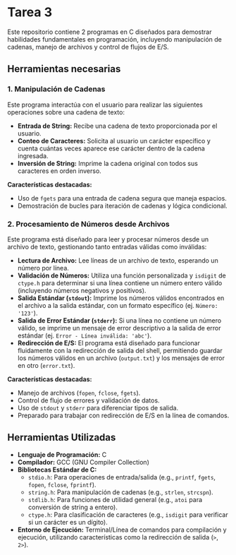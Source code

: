 # Tarea 3

Este repositorio contiene 2 programas en C diseñados para demostrar habilidades fundamentales en programación, incluyendo manipulación de cadenas, manejo de archivos y control de flujos de E/S.

## Herramientas necesarias

### 1. Manipulación de Cadenas

Este programa interactúa con el usuario para realizar las siguientes operaciones sobre una cadena de texto:

* **Entrada de String:** Recibe una cadena de texto proporcionada por el usuario.
* **Conteo de Caracteres:** Solicita al usuario un carácter específico y cuenta cuántas veces aparece ese carácter dentro de la cadena ingresada.
* **Inversión de String:** Imprime la cadena original con todos sus caracteres en orden inverso.

**Características destacadas:**
* Uso de `fgets` para una entrada de cadena segura que maneja espacios.
* Demostración de bucles para iteración de cadenas y lógica condicional.

### 2. Procesamiento de Números desde Archivos

Este programa está diseñado para leer y procesar números desde un archivo de texto, gestionando tanto entradas válidas como inválidas:

* **Lectura de Archivo:** Lee líneas de un archivo de texto, esperando un número por línea.
* **Validación de Números:** Utiliza una función personalizada y `isdigit` de `ctype.h` para determinar si una línea contiene un número entero válido (incluyendo números negativos y positivos).
* **Salida Estándar (`stdout`):** Imprime los números válidos encontrados en el archivo a la salida estándar, con un formato específico (ej. `Número: '123'`).
* **Salida de Error Estándar (`stderr`):** Si una línea no contiene un número válido, se imprime un mensaje de error descriptivo a la salida de error estándar (ej. `Error - Línea inválida: 'abc'`).
* **Redirección de E/S:** El programa está diseñado para funcionar fluidamente con la redirección de salida del shell, permitiendo guardar los números válidos en un archivo (`output.txt`) y los mensajes de error en otro (`error.txt`).

**Características destacadas:**
* Manejo de archivos (`fopen`, `fclose`, `fgets`).
* Control de flujo de errores y validación de datos.
* Uso de `stdout` y `stderr` para diferenciar tipos de salida.
* Preparado para trabajar con redirección de E/S en la línea de comandos.

## Herramientas Utilizadas

* **Lenguaje de Programación:** C
* **Compilador:** GCC (GNU Compiler Collection)
* **Bibliotecas Estándar de C:**
    * `stdio.h`: Para operaciones de entrada/salida (e.g., `printf`, `fgets`, `fopen`, `fclose`, `fprintf`).
    * `string.h`: Para manipulación de cadenas (e.g., `strlen`, `strcspn`).
    * `stdlib.h`: Para funciones de utilidad general (e.g., `atoi` para conversión de string a entero).
    * `ctype.h`: Para clasificación de caracteres (e.g., `isdigit` para verificar si un carácter es un dígito).
* **Entorno de Ejecución:** Terminal/Línea de comandos para compilación y ejecución, utilizando características como la redirección de salida (`>`, `2>`).
